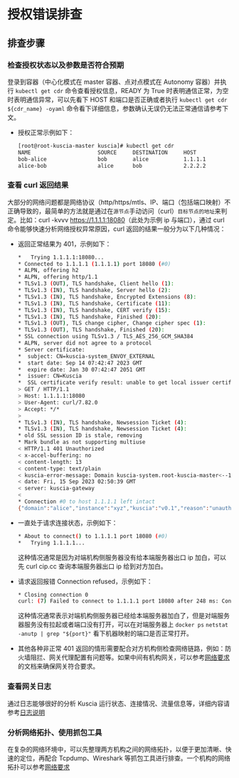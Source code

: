 # 授权错误排查

## 排查步骤

### 检查授权状态以及参数是否符合预期

登录到容器（中心化模式在 master 容器、点对点模式在 Autonomy 容器）并执行 `kubectl get cdr` 命令查看授权信息，READY 为 True 时表明通信正常，为空时表明通信异常，可以先看下 HOST 和端口是否正确或者执行 `kubectl get cdr ${cdr_name} -oyaml` 命令看下详细信息，参数确认无误仍无法正常通信请参考下文。

- 授权正常示例如下：

    ```bash
    [root@root-kuscia-master kuscia]# kubectl get cdr
    NAME                     SOURCE     DESTINATION     HOST
    bob-alice                bob        alice           1.1.1.1             Token            True
    alice-bob                alice      bob             2.2.2.2             Token            True
    ```

### 查看 curl 返回结果

大部分的网络问题都是网络协议（http/https/mtls、IP、端口（包括端口映射）不正确导致的，最简单的方法就是通过在`源节点`手动访问（curl）`目标节点的地址`来判定。比如：curl -kvvv <https://1.1.1.1:18080>（此处为示例 ip 与端口），通过 curl 命令能够快速分析网络授权异常原因，curl 返回的结果一般分为以下几种情况：

- 返回正常结果为 401，示例如下：

    ```bash
    *   Trying 1.1.1.1:18080...
    * Connected to 1.1.1.1 (1.1.1.1) port 18080 (#0)
    * ALPN, offering h2
    * ALPN, offering http/1.1
    * TLSv1.3 (OUT), TLS handshake, Client hello (1):
    * TLSv1.3 (IN), TLS handshake, Server hello (2):
    * TLSv1.3 (IN), TLS handshake, Encrypted Extensions (8):
    * TLSv1.3 (IN), TLS handshake, Certificate (11):
    * TLSv1.3 (IN), TLS handshake, CERT verify (15):
    * TLSv1.3 (IN), TLS handshake, Finished (20):
    * TLSv1.3 (OUT), TLS change cipher, Change cipher spec (1):
    * TLSv1.3 (OUT), TLS handshake, Finished (20):
    * SSL connection using TLSv1.3 / TLS_AES_256_GCM_SHA384
    * ALPN, server did not agree to a protocol
    * Server certificate:
    *  subject: CN=kuscia-system_ENVOY_EXTERNAL
    *  start date: Sep 14 07:42:47 2023 GMT
    *  expire date: Jan 30 07:42:47 2051 GMT
    *  issuer: CN=Kuscia
    *  SSL certificate verify result: unable to get local issuer certificate (20), continuing anyway.
    > GET / HTTP/1.1
    > Host: 1.1.1.1:18080
    > User-Agent: curl/7.82.0
    > Accept: */*
    >
    * TLSv1.3 (IN), TLS handshake, Newsession Ticket (4):
    * TLSv1.3 (IN), TLS handshake, Newsession Ticket (4):
    * old SSL session ID is stale, removing
    * Mark bundle as not supporting multiuse
    < HTTP/1.1 401 Unauthorized
    < x-accel-buffering: no
    < content-length: 13
    < content-type: text/plain
    < kuscia-error-message: Domain kuscia-system.root-kuscia-master<--1.1.1.1 return http code 401.
    < date: Fri, 15 Sep 2023 02:50:39 GMT
    < server: kuscia-gateway
    <
    * Connection #0 to host 1.1.1.1 left intact
    {"domain":"alice","instance":"xyz","kuscia":"v0.1","reason":"unauthorized."}
    ```

- 一直处于请求连接状态，示例如下：

    ```bash
    * About to connect() to 1.1.1.1 port 18080 (#0)
    *   Trying 1.1.1.1...
    ```
  
    这种情况通常是因为对端机构侧服务器没有给本端服务器出口 ip 加白，可以先 curl cip.cc 查询本端服务器出口 ip 给到对方加白。

- 请求返回报错 Connection refused，示例如下：

    ```bash
    * Closing connection 0
    curl: (7) Failed to connect to 1.1.1.1 port 18080 after 248 ms: Connection refused
    ```

    这种情况通常表示对端机构侧服务器已经给本端服务器加白了，但是对端服务器服务没有拉起或者端口没有打开，可以在对端服务器上 `docker ps` `netstat -anutp | grep "${port}"` 看下机器映射的端口是否正常打开。

- 其他各种非正常 401 返回的情形需要配合对方机构侧检查网络链路，例如：防火墙阻拦、网关代理配置有问题等。如果中间有机构网关，可以参考[网络要求](../../deployment/networkrequirements.md)的文档来确保网关符合要求。

### 查看网关日志

通过日志能够很好的分析 Kuscia 运行状态、连接情况、流量信息等，详细内容请参考[日志说明](../../deployment/logdescription.md/#envoy)

### 分析网络拓扑、使用抓包工具

在复杂的网络环境中，可以先整理两方机构之间的网络拓扑，以便于更加清晰、快速的定位，再配合 Tcpdump、Wireshark 等抓包工具进行排查。一个机构的网络拓扑可以参考[网络要求](../../deployment/networkrequirements.md)
